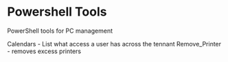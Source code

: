 # Powershell Tools
PowerShell tools for PC management


Calendars - List what access a user has across the tennant
Remove_Printer - removes excess printers
